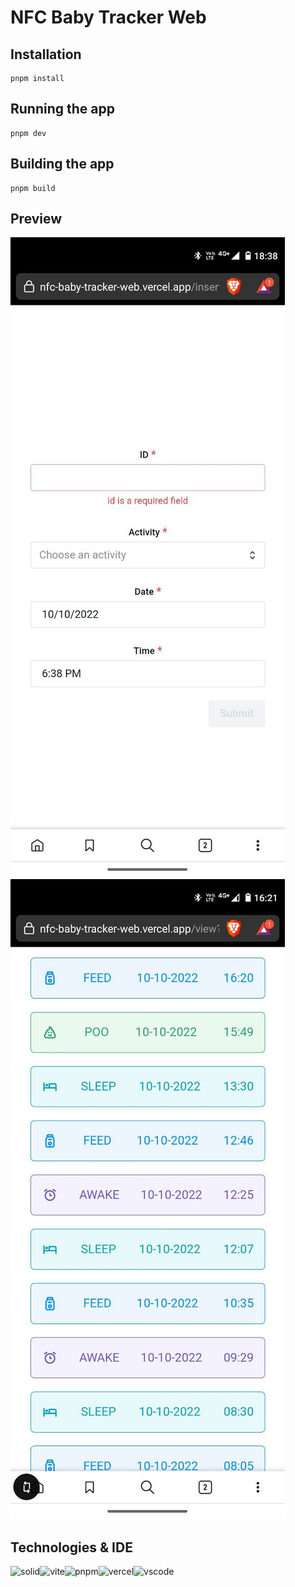 # NFC Baby Tracker Web

## Installation

```
pnpm install
```

## Running the app

```
pnpm dev
```

## Building the app

```
pnpm build
```

## Preview

![insert](https://github.com/reefwn/nfc-baby-tracker-web/blob/main/preview/insert.jpeg?raw=true)
![view](https://github.com/reefwn/nfc-baby-tracker-web/blob/main/preview/view.jpeg?raw=true)

## Technologies & IDE

<div>
    <img style="float: left" src="https://www.solidjs.com/assets/logo.123b04bc.svg" height="48" alt="solid"> &nbsp;
    <img style="float: left" src="https://camo.githubusercontent.com/61e102d7c605ff91efedb9d7e47c1c4a07cef59d3e1da202fd74f4772122ca4e/68747470733a2f2f766974656a732e6465762f6c6f676f2e737667" height="48" alt="vite"> &nbsp;
    <img style="float: left" src="https://avatars.githubusercontent.com/u/21320719?s=200&v=4" height="48" alt="pnpm"> &nbsp;
    <img style="float: left" src="https://camo.githubusercontent.com/add2c9721e333f0043ac938f3dadbc26a282776e01b95b308fcaba5afaf74ae3/68747470733a2f2f6173736574732e76657263656c2e636f6d2f696d6167652f75706c6f61642f76313538383830353835382f7265706f7369746f726965732f76657263656c2f6c6f676f2e706e67" height="48" alt="vercel"> &nbsp;
    <img style="float: left" src="https://code.visualstudio.com/assets/updates/1_35/logo-stable.png" height="48" alt="vscode">
</div>
